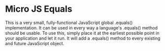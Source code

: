 Micro JS Equals
===============

This is a very small, fully-functional JavaScript global .equals() implementation. It can be used in every way a language's .equals() method should be usable. To use this, simply place it at the earliest possible point in your application and let it run. It will add a .equals() method to every existing and future JavaScript object.

